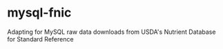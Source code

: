 mysql-fnic
==========

Adapting for MySQL raw data downloads from USDA's Nutrient Database for Standard Reference
